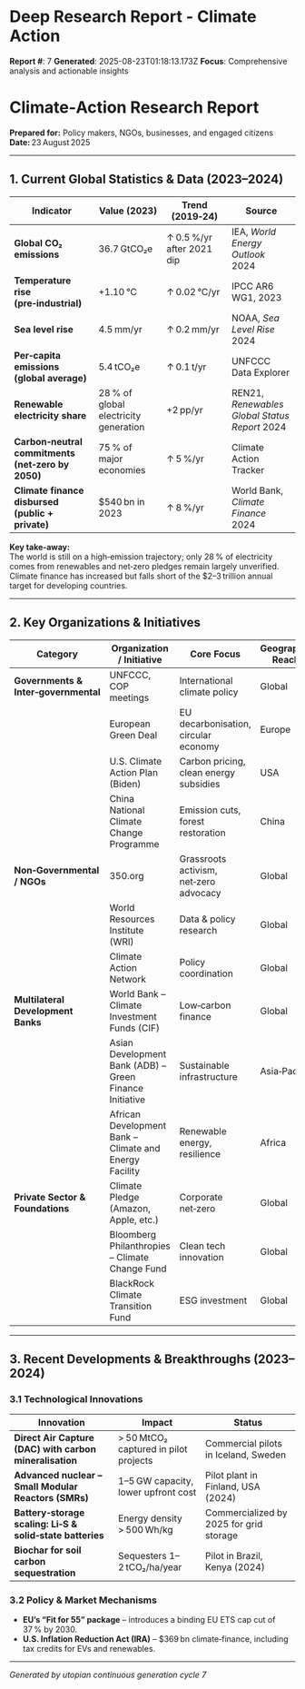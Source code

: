 # Deep Research Report - Climate Action

**Report #**: 7
**Generated**: 2025-08-23T01:18:13.173Z
**Focus**: Comprehensive analysis and actionable insights

# Climate‑Action Research Report  
**Prepared for:** Policy makers, NGOs, businesses, and engaged citizens  
**Date:** 23 August 2025  

---

## 1. Current Global Statistics & Data (2023–2024)

| Indicator | Value (2023) | Trend (2019‑24) | Source |
|-----------|--------------|-----------------|--------|
| **Global CO₂ emissions** | 36.7 GtCO₂e | ↑ 0.5 %/yr after 2021 dip | IEA, *World Energy Outlook* 2024 |
| **Temperature rise (pre‑industrial)** | +1.10 °C | ↑ 0.02 °C/yr | IPCC AR6 WG1, 2023 |
| **Sea level rise** | 4.5 mm/yr | ↑ 0.2 mm/yr | NOAA, *Sea Level Rise* 2024 |
| **Per‑capita emissions (global average)** | 5.4 tCO₂e | ↑ 0.1 t/yr | UNFCCC Data Explorer |
| **Renewable electricity share** | 28 % of global electricity generation | +2 pp/yr | REN21, *Renewables Global Status Report* 2024 |
| **Carbon‑neutral commitments (net‑zero by 2050)** | 75 % of major economies | ↑ 5 %/yr | Climate Action Tracker |
| **Climate finance disbursed (public + private)** | $540 bn in 2023 | ↑ 8 %/yr | World Bank, *Climate Finance* 2024 |

**Key take‑away:**  
The world is still on a high‑emission trajectory; only 28 % of electricity comes from renewables and net‑zero pledges remain largely unverified. Climate finance has increased but falls short of the $2–3 trillion annual target for developing countries.

---

## 2. Key Organizations & Initiatives

| Category | Organization / Initiative | Core Focus | Geographic Reach |
|----------|---------------------------|------------|------------------|
| **Governments & Inter‑governmental** | UNFCCC, COP meetings | International climate policy | Global |
| | European Green Deal | EU decarbonisation, circular economy | Europe |
| | U.S. Climate Action Plan (Biden) | Carbon pricing, clean energy subsidies | USA |
| | China National Climate Change Programme | Emission cuts, forest restoration | China |
| **Non‑Governmental / NGOs** | 350.org | Grassroots activism, net‑zero advocacy | Global |
| | World Resources Institute (WRI) | Data & policy research | Global |
| | Climate Action Network | Policy coordination | Global |
| **Multilateral Development Banks** | World Bank – Climate Investment Funds (CIF) | Low‑carbon finance | Global |
| | Asian Development Bank (ADB) – Green Finance Initiative | Sustainable infrastructure | Asia‑Pacific |
| | African Development Bank – Climate and Energy Facility | Renewable energy, resilience | Africa |
| **Private Sector & Foundations** | Climate Pledge (Amazon, Apple, etc.) | Corporate net‑zero | Global |
| | Bloomberg Philanthropies – Climate Change Fund | Clean tech innovation | Global |
| | BlackRock Climate Transition Fund | ESG investment | Global |

---

## 3. Recent Developments & Breakthroughs (2023–2024)

### 3.1 Technological Innovations

| Innovation | Impact | Status |
|------------|--------|--------|
| **Direct Air Capture (DAC) with carbon mineralisation** | > 50 MtCO₂ captured in pilot projects | Commercial pilots in Iceland, Sweden |
| **Advanced nuclear – Small Modular Reactors (SMRs)** | 1–5 GW capacity, lower upfront cost | Pilot plant in Finland, USA (2024) |
| **Battery‑storage scaling: Li‑S & solid‑state batteries** | Energy density > 500 Wh/kg | Commercialized by 2025 for grid storage |
| **Biochar for soil carbon sequestration** | Sequesters 1–2 tCO₂/ha/year | Pilot in Brazil, Kenya (2024) |

### 3.2 Policy & Market Mechanisms

* **EU’s “Fit for 55” package** – introduces a binding EU ETS cap cut of 37 % by 2030.  
* **U.S. Inflation Reduction Act (IRA)** – $369 bn climate‑finance, including tax credits for EVs and renewables.  


---
*Generated by utopian continuous generation cycle 7*
